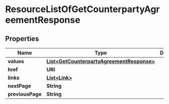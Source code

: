 

# ResourceListOfGetCounterpartyAgreementResponse


## Properties

| Name | Type | Description | Notes |
|------------ | ------------- | ------------- | -------------|
|**values** | [**List&lt;GetCounterpartyAgreementResponse&gt;**](GetCounterpartyAgreementResponse.md) |  |  |
|**href** | **URI** |  |  [optional] |
|**links** | [**List&lt;Link&gt;**](Link.md) |  |  [optional] |
|**nextPage** | **String** |  |  [optional] |
|**previousPage** | **String** |  |  [optional] |



